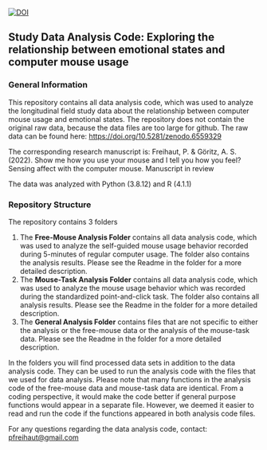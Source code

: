 [![DOI](https://zenodo.org/badge/DOI/10.5281/zenodo.6577586.svg)](https://doi.org/10.5281/zenodo.6577586)

## Study Data Analysis Code: Exploring the relationship between emotional states and computer mouse usage

### General Information

This repository contains all data analysis code, which was used to analyze the longitudinal field study data about
the relationship between computer mouse usage and emotional states. The repository does not contain the original raw
data, because the data files are too large for github. The raw data can be found here: https://doi.org/10.5281/zenodo.6559329

The corresponding research manuscript is: Freihaut, P. & Göritz, A. S. (2022). Show me how you use your mouse and I tell you how you feel? Sensing affect with the computer mouse. Manuscript in review

The data was analyzed with Python (3.8.12) and R (4.1.1)


### Repository Structure

The repository contains 3 folders

1. The **Free-Mouse Analysis Folder** contains all data analysis code, which was used to analyze the self-guided mouse usage
behavior recorded during 5-minutes of regular computer usage. The folder also contains the analysis results. Please see the Readme in the folder for a more detailed 
description.
2. The **Mouse-Task Analysis Folder** contains all data analysis code, which was used to analyze the mouse usage behavior
which was recorded during the standardized point-and-click task. The folder also contains all analysis results. Please see the Readme in the folder for a more detailed 
description.
3. The **General Analysis Folder** contains files that are not specific to either the analysis or the free-mouse data
or the analysis of the mouse-task data. Please see the Readme in the folder for a more detailed description.


In the folders you will find processed data sets in addition to the data analysis code. They can be used to run the
analysis code with the files that we used for data analysis. Please note that many functions in the analysis code
of the free-mouse data and mouse-task data are identical. From a coding perspective, it would make the code better
if general purpose functions would appear in a separate file. However, we deemed it easier to read and run the code if
the functions appeared in both analysis code files. 

For any questions regarding the data analysis code, contact: pfreihaut@gmail.com
